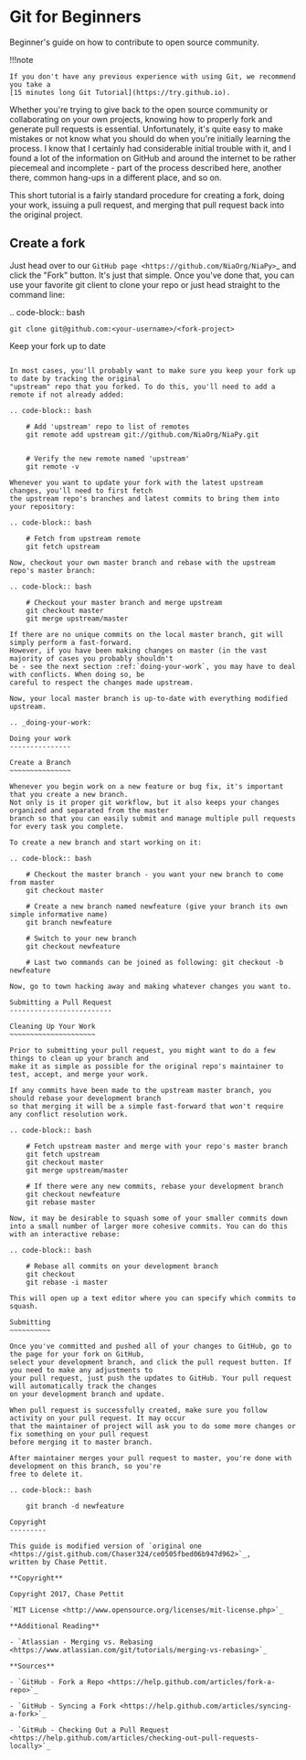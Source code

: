 Git for Beginners
=================

Beginner's guide on how to contribute to open source community.

!!!note

    If you don't have any previous experience with using Git, we recommend you take a
    [15 minutes long Git Tutorial](https://try.github.io).

Whether you're trying to give back to the open source community or collaborating on
your own projects, knowing how to properly fork and generate pull requests is essential.
Unfortunately, it's quite easy to make mistakes or not know what you should do when you're
initially learning the process. I know that I certainly had considerable initial trouble
with it, and I found a lot of the information on GitHub and around the internet to be
rather piecemeal and incomplete - part of the process described here, another there, common
hang-ups in a different place, and so on.

This short tutorial is a fairly standard procedure for creating a fork, doing your work,
issuing a pull request, and merging that pull request back into the original project.

Create a fork
-------------

Just head over to our `GitHub page <https://github.com/NiaOrg/NiaPy>`_ and click the "Fork"
button. It's just that simple. Once you've done that, you can use your favorite git client to
clone your repo or just head straight to the command line:

.. code-block:: bash

    git clone git@github.com:<your-username>/<fork-project>


Keep your fork up to date
~~~~~~~~~~~~~~~~~~~~~~~~~

In most cases, you'll probably want to make sure you keep your fork up to date by tracking the original
"upstream" repo that you forked. To do this, you'll need to add a remote if not already added:

.. code-block:: bash

    # Add 'upstream' repo to list of remotes
    git remote add upstream git://github.com/NiaOrg/NiaPy.git


    # Verify the new remote named 'upstream'
    git remote -v

Whenever you want to update your fork with the latest upstream changes, you'll need to first fetch
the upstream repo's branches and latest commits to bring them into your repository:

.. code-block:: bash

    # Fetch from upstream remote
    git fetch upstream

Now, checkout your own master branch and rebase with the upstream repo's master branch:

.. code-block:: bash

    # Checkout your master branch and merge upstream
    git checkout master
    git merge upstream/master

If there are no unique commits on the local master branch, git will simply perform a fast-forward.
However, if you have been making changes on master (in the vast majority of cases you probably shouldn't
be - see the next section :ref:`doing-your-work`, you may have to deal with conflicts. When doing so, be
careful to respect the changes made upstream.

Now, your local master branch is up-to-date with everything modified upstream.

.. _doing-your-work:

Doing your work
---------------

Create a Branch
~~~~~~~~~~~~~~~

Whenever you begin work on a new feature or bug fix, it's important that you create a new branch.
Not only is it proper git workflow, but it also keeps your changes organized and separated from the master
branch so that you can easily submit and manage multiple pull requests for every task you complete.

To create a new branch and start working on it:

.. code-block:: bash

    # Checkout the master branch - you want your new branch to come from master
    git checkout master

    # Create a new branch named newfeature (give your branch its own simple informative name)
    git branch newfeature

    # Switch to your new branch
    git checkout newfeature

    # Last two commands can be joined as following: git checkout -b newfeature

Now, go to town hacking away and making whatever changes you want to.

Submitting a Pull Request
-------------------------

Cleaning Up Your Work
~~~~~~~~~~~~~~~~~~~~~

Prior to submitting your pull request, you might want to do a few things to clean up your branch and
make it as simple as possible for the original repo's maintainer to test, accept, and merge your work.

If any commits have been made to the upstream master branch, you should rebase your development branch
so that merging it will be a simple fast-forward that won't require any conflict resolution work.

.. code-block:: bash

    # Fetch upstream master and merge with your repo's master branch
    git fetch upstream
    git checkout master
    git merge upstream/master

    # If there were any new commits, rebase your development branch
    git checkout newfeature
    git rebase master

Now, it may be desirable to squash some of your smaller commits down into a small number of larger more cohesive commits. You can do this with an interactive rebase:

.. code-block:: bash

    # Rebase all commits on your development branch
    git checkout
    git rebase -i master

This will open up a text editor where you can specify which commits to squash.

Submitting
~~~~~~~~~~

Once you've committed and pushed all of your changes to GitHub, go to the page for your fork on GitHub,
select your development branch, and click the pull request button. If you need to make any adjustments to
your pull request, just push the updates to GitHub. Your pull request will automatically track the changes
on your development branch and update.

When pull request is successfully created, make sure you follow activity on your pull request. It may occur
that the maintainer of project will ask you to do some more changes or fix something on your pull request
before merging it to master branch.

After maintainer merges your pull request to master, you're done with development on this branch, so you're
free to delete it.

.. code-block:: bash

    git branch -d newfeature

Copyright
---------

This guide is modified version of `original one <https://gist.github.com/Chaser324/ce0505fbed06b947d962>`_,
written by Chase Pettit.

**Copyright**

Copyright 2017, Chase Pettit

`MIT License <http://www.opensource.org/licenses/mit-license.php>`_

**Additional Reading**

- `Atlassian - Merging vs. Rebasing <https://www.atlassian.com/git/tutorials/merging-vs-rebasing>`_

**Sources**

- `GitHub - Fork a Repo <https://help.github.com/articles/fork-a-repo>`_

- `GitHub - Syncing a Fork <https://help.github.com/articles/syncing-a-fork>`_

- `GitHub - Checking Out a Pull Request <https://help.github.com/articles/checking-out-pull-requests-locally>`_
